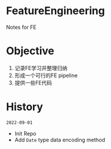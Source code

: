 # FeatureEngineering
Notes for FE

# Objective

1. 记录FE学习并整理归纳
2. 形成一个可行的FE pipeline
3. 提供一些FE代码
   
# History

`2022-09-01`

- Init Repo
- Add `Date` type data encoding method